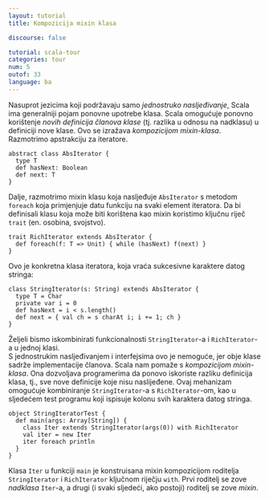 ```yaml
---
layout: tutorial
title: Kompozicija mixin klasa

discourse: false

tutorial: scala-tour
categories: tour
num: 5
outof: 33
language: ba
---
```


Nasuprot jezicima koji podržavaju samo _jednostruko nasljeđivanje_, Scala ima generalniji pojam ponovne upotrebe klasa.
Scala omogućuje ponovno korištenje _novih definicija članova klase_ (tj. razlika u odnosu na nadklasu) u definiciji nove klase.
Ovo se izražava  _kompozicijom mixin-klasa_.
Razmotrimo apstrakciju za iteratore.
 
    abstract class AbsIterator {
      type T
      def hasNext: Boolean
      def next: T
    }
 
Dalje, razmotrimo mixin klasu koja nasljeđuje `AbsIterator` s metodom `foreach` koja primjenjuje datu funkciju na svaki element iteratora.
Da bi definisali klasu koja može biti korištena kao mixin koristimo ključnu riječ `trait` (en. osobina, svojstvo).
 
    trait RichIterator extends AbsIterator {
      def foreach(f: T => Unit) { while (hasNext) f(next) }
    }
 
Ovo je konkretna klasa iteratora, koja vraća sukcesivne karaktere datog stringa:
 
    class StringIterator(s: String) extends AbsIterator {
      type T = Char
      private var i = 0
      def hasNext = i < s.length()
      def next = { val ch = s charAt i; i += 1; ch }
    }
 
Željeli bismo iskombinirati funkcionalnosti `StringIterator`-a i `RichIterator`-a u jednoj klasi.  
S jednostrukim nasljeđivanjem i interfejsima ovo je nemoguće, jer obje klase sadrže implementacije članova.
Scala nam pomaže s _kompozicijom mixin-klasa_.
Ona dozvoljava programerima da ponovo iskoriste razliku definicija klasa, tj., sve nove definicije koje nisu naslijeđene.
Ovaj mehanizam omogućuje kombiniranje `StringIterator`-a s `RichIterator`-om, kao u sljedećem test programu koji ispisuje kolonu svih karaktera datog stringa.
 
    object StringIteratorTest {
      def main(args: Array[String]) {
        class Iter extends StringIterator(args(0)) with RichIterator
        val iter = new Iter
        iter foreach println
      }
    }
 
Klasa `Iter` u funkciji `main` je konstruisana mixin kompozicijom roditelja `StringIterator` i `RichIterator` ključnom riječju `with`.
Prvi roditelj se zove _nadklasa_ `Iter`-a, a drugi (i svaki sljedeći, ako postoji) roditelj se zove _mixin_.
